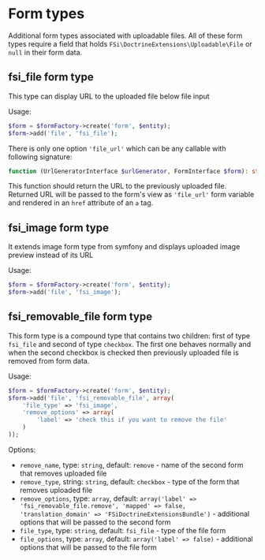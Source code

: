# Form types

Additional form types associated with uploadable files. All of these form types require a field that holds 
``FSi\DoctrineExtensions\Uploadable\File`` or ``null`` in their form data.

## fsi_file form type

This type can display URL to the uploaded file below file input 

Usage:
```php
$form = $formFactory->create('form', $entity);
$form->add('file', 'fsi_file');
```

There is only one option `'file_url'` which can be any callable with following signature:

```php
function (UrlGeneratorInterface $urlGenerator, FormInterface $form): string;
```

This function should return the URL to the previously uploaded file. Returned URL will be passed to the
form's view as `'file_url'` form variable and rendered in an `href` attribute of an `a` tag.

## fsi_image form type

It extends image form type from symfony and displays uploaded image preview instead of its URL

Usage:
```php
$form = $formFactory->create('form', $entity);
$form->add('file', 'fsi_image');
```

## fsi_removable_file form type

This form type is a compound type that contains two children: first of type ``fsi_file`` and second of
type ``checkbox``. The first one behaves normally and when the second checkbox is checked then previously
uploaded file is removed from form data.

Usage:
```php
$form = $formFactory->create('form', $entity);
$form->add('file', 'fsi_removable_file', array(
    'file_type' => 'fsi_image',
    'remove_options' => array(
        'label' => 'check this if you want to remove the file'
    )
));
```

Options:
* ``remove_name``, type: ``string``, default: ``remove`` - name of the second form that removes uploaded file
* ``remove_type``, string: ``string``, default: ``checkbox`` - type of the form that removes uploaded file
* ``remove_options``, type: ``array``, default: ``array('label' => 'fsi_removable_file.remove', 'mapped' => false,
  'translation_domain' => 'FSiDoctrineExtensionsBundle')`` - additional options that will be passed to the second form
* ``file_type``, type: ``string``, default: ``fsi_file`` - type of the file form
* ``file_options``, type: ``array``, default: ``array('label' => false)`` - additional options that will be passed to
  the file form
